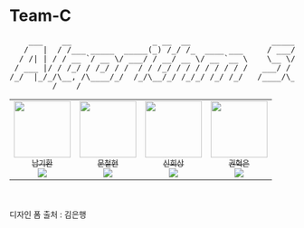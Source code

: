 # Team-C

<pre align="center">
    ___    __                 _ __  __                 _____ __            __     
   /   |  / /___ _____  _____(_) /_/ /_  ____ ___     / ___// /___  ______/ /_  __
  / /| | / / __ `/ __ \/ ___/ / __/ __ \/ __ `__ \    \__ \/ __/ / / / __  / / / /
 / ___ |/ / /_/ / /_/ / /  / / /_/ / / / / / / / /   ___/ / /_/ /_/ / /_/ / /_/ / 
/_/  |_/_/\__, /\____/_/  /_/\__/_/ /_/_/ /_/ /_/   /____/\__/\__,_/\__,_/\__, /  
         /____/                                                          /____/   
</pre>
<!-- 출처 : "http://patorjk.com/software/taag/#p=display&f=Small%20Slant&t=Algorithm%20Study" -->






<!----------------------->
<!-- 프로필_진척도_영역 -->
<!----------------------->

<table align="center">
  <tr>
    <td align="center"><a href="https://github.com/Ldj-git"><img src="https://avatars.githubusercontent.com/u/33095858?v=4" width="100px;" alt=""/><br /><sub>남기환<br><img src="https://us-central1-progress-markdown.cloudfunctions.net/progress/100" /></sub></a><br /></td>
    <td align="center"><a href="https://github.com/zooxop"><img src="https://avatars.githubusercontent.com/u/13725729?v=4" width="100px;" alt=""/><br /><sub>문철현<br><img src="https://us-central1-progress-markdown.cloudfunctions.net/progress/100" /></sub></a><br /></td>
    <td align="center"><a href="https://github.com/ramer-dev"><img src="https://avatars.githubusercontent.com/u/51011193?v=4" width="100px;" alt=""/><br /><sub>신희상<br><img src="https://us-central1-progress-markdown.cloudfunctions.net/progress/100" /></sub></a><br /></td>
    <td align="center"><a href="https://github.com/Yagoonin"><img src="https://avatars.githubusercontent.com/u/108348352?v=4" width="100px;" alt=""/><br /><sub>권혁은<br><img src="https://us-central1-progress-markdown.cloudfunctions.net/progress/100" /></sub></a><br /></td>
  </tr>
</table>

<br /><br />
디자인 폼 출처 : 김은행
